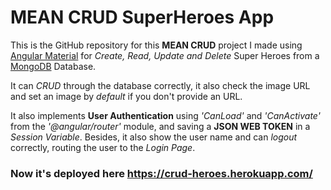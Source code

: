# MEAN CRUD SuperHeroes App

This is the GitHub repository for this **MEAN CRUD** project I made using [Angular Material](https://material.angular.io/) for *Create, Read, Update and Delete* Super Heroes from a [MongoDB](https://www.mongodb.com) Database.

It can *CRUD* through the database correctly, it also check the image URL and set an image by *default* if you don't provide an URL.

It also implements **User Authentication** using *'CanLoad'* and *'CanActivate'* from the *'@angular/router'* module, and saving a **JSON WEB TOKEN** in a *Session Variable*. Besides, it also show the user name and can *logout* correctly, routing the user to the *Login Page*.

### Now it's deployed here https://crud-heroes.herokuapp.com/